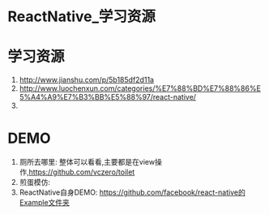 # ReactNative_学习资源

# 学习资源

1. http://www.jianshu.com/p/5b185df2d11a
2. http://www.luochenxun.com/categories/%E7%88%BD%E7%88%86%E5%A4%A9%E7%B3%BB%E5%88%97/react-native/
3. 

# DEMO
1. 厕所去哪里: 整体可以看看,主要都是在view操作,https://github.com/vczero/toilet
2. 煎蛋模仿: 
3. ReactNative自身DEMO: https://github.com/facebook/react-native的Example文件夹